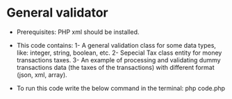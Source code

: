 # General validator

* Prerequisites:
PHP xml should be installed.

* This code contains:
1- A general validation class for some data types, like: integer, string, boolean, etc.
2- Sepecial Tax class entity for money transactions taxes.
3- An example of processing and validating dummy transactions data (the taxes of the transactions) with different format (json, xml, array).

* To run this code write the below command in the terminal:
php code.php
